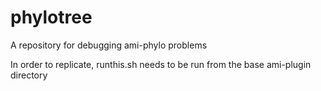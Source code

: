 # phylotree
A repository for debugging ami-phylo problems


In order to replicate, runthis.sh needs to be run from the base ami-plugin directory